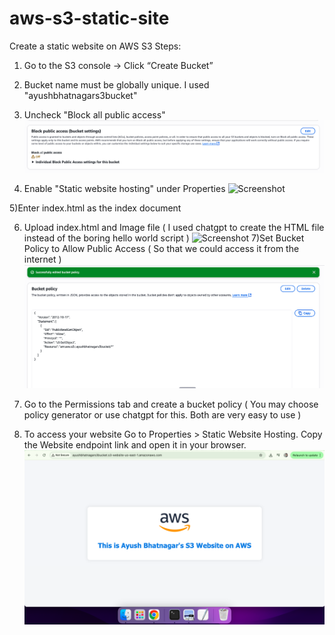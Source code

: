 # aws-s3-static-site
Create a static website on AWS S3
Steps:
1) Go to the S3 console → Click “Create Bucket”

2) Bucket name must be globally unique. I used "ayushbhatnagars3bucket"

3) Uncheck "Block all public access"
![Screenshot](./Public_Access.png)

4) Enable "Static website hosting" under Properties
![Screenshot](./Enabling_StaticWebsite_Hosting.png)

5)Enter index.html as the index document

6) Upload index.html and Image file ( I used chatgpt to create the HTML file instead of the boring hello world script )
![Screenshot](./File_upload_on_root_folder.png)
7)Set Bucket Policy to Allow Public Access ( So that we could access it from the internet )
![Screenshot](./bucket_policy.png)

8) Go to the Permissions tab and create a bucket policy ( You may choose policy generator or use chatgpt for this. Both are very easy to use )

9) To access your website
Go to Properties > Static Website Hosting. Copy the Website endpoint link and open it in your browser.
![Screenshot](./Screenshot_of_website.png)
